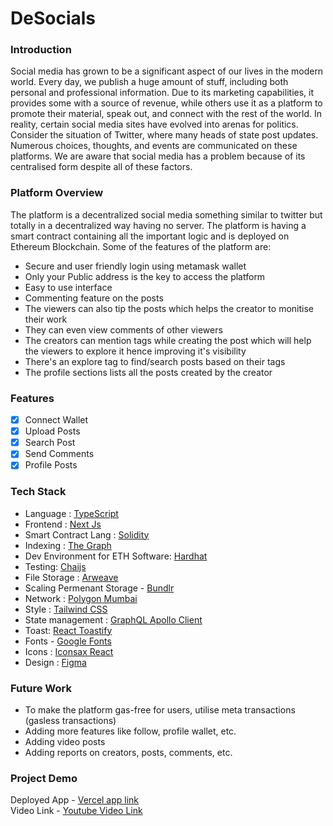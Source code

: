 # DeSocials

### Introduction
Social media has grown to be a significant aspect of our lives in the modern world. Every day, we publish a huge amount of stuff, including both personal and professional information. Due to its marketing capabilities, it provides some with a source of revenue, while others use it as a platform to promote their material, speak out, and connect with the rest of the world. In reality, certain social media sites have evolved into arenas for politics. Consider the situation of Twitter, where many heads of state post updates. Numerous choices, thoughts, and events are communicated on these platforms. We are aware that social media has a problem because of its centralised form despite all of these factors.

### Platform Overview
The platform is a decentralized social media something similar to twitter but totally in a decentralized way having no server. The platform is having a smart contract containing all the important logic and is deployed on Ethereum Blockchain. Some of the features of the platform are:
- Secure and user friendly login using metamask wallet
- Only your Public address is the key to access the platform
- Easy to use interface
- Commenting feature on the posts
- The viewers can also tip the posts which helps the creator to monitise their work
- They can even view comments of other viewers
- The creators can mention tags while creating the post which will help the viewers to explore it hence improving it's visibility
- There's an explore tag to find/search posts based on their tags
- The profile sections lists all the posts created by the creator


### Features

- [x] Connect Wallet
- [x] Upload Posts
- [x] Search Post
- [x] Send Comments
- [x] Profile Posts

### Tech Stack

- Language : [TypeScript](https://www.typescriptlang.org/)
- Frontend : [Next Js](https://nextjs.org/)
- Smart Contract Lang : [Solidity](https://docs.soliditylang.org/en/v0.8.17/)
- Indexing :  [The Graph](https://thegraph.com/en/)
- Dev Environment for ETH Software: [Hardhat](https://hardhat.org/)
- Testing: [Chaijs](https://www.chaijs.com/)
- File Storage : [Arweave](https://www.arweave.org/)
- Scaling Permenant Storage - [Bundlr](https://bundlr.network/)
- Network : [Polygon Mumbai](https://polygon.technology/)
- Style : [Tailwind CSS](https://tailwindcss.com/)
- State management : [GraphQL Apollo Client](https://www.apollographql.com/)
- Toast: [React Toastify](https://fkhadra.github.io/react-toastify/introduction/)
- Fonts - [Google Fonts](https://fonts.google.com/)
- Icons : [Iconsax React](https://iconsax-react.pages.dev/)
- Design : [Figma](https://www.figma.com/)

### Future Work
- To make the platform gas-free for users, utilise meta transactions (gasless transactions)
- Adding more features like follow, profile wallet, etc.
- Adding video posts
- Adding reports on creators, posts, comments, etc.

### Project Demo
Deployed App - [Vercel app link](https://de-socials.vercel.app/) <br>
Video Link - [Youtube Video Link](https://www.youtube.com/)
